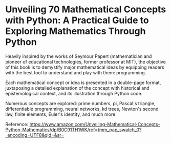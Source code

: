 # Unveiling 70 Mathematical Concepts with Python: A Practical Guide to Exploring Mathematics Through Python

Heavily inspired by the works of Seymour Papert (mathematician and pioneer of educational technologies, former professor at MIT), the objective of this book is to demystify major mathematical ideas by equipping readers with the best tool to understand and play with them: programming.

Each mathematical concept or idea is presented in a double-page format, juxtaposing a detailed explanation of the concept with historical and epistemological context, and its illustration through Python code.

Numerous concepts are explored: prime numbers, pi, Pascal's triangle, differentiable programming, neural networks, kd trees, Newton's second law, finite elements, Euler's identity, and much more.

Reference: https://www.amazon.com/Unveiling-Mathematical-Concepts-Python-Mathematics/dp/B0C91TH1WK/ref=tmm_pap_swatch_0?_encoding=UTF8&qid=&sr=
